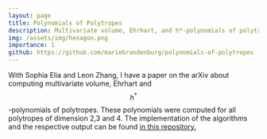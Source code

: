 ```yaml
---
layout: page
title: Polynomials of Polytropes
description: Multivariate volume, Ehrhart, and h*-polynomials of polytropes
img: /assets/img/hexagon.png
importance: 1
github: https://github.com/mariebrandenburg/polynomials-of-polytropes
---
```


With Sophia Elia and Leon Zhang, I have a paper on the arXiv about computing multivariate volume, Ehrhart and $$h^*$$-polynomials of polytropes. These polynomials were computed for all polytropes of dimension 2,3 and 4. The implementation of the algorithms and the respective output can be found [in this repository.](https://github.com/mariebrandenburg/polynomials-of-polytropes)




<div class="row">
	<div class="col-sm mt mt-md">
        <img class="img-fluid rounded z-depth-1" src="{{ '/assets/img/hexagon.png' | relative_url }}" alt="" title="Fundamental Polytope"/>
         </div>
    <div class="col-sm mt mt-md">
        <img class="img-fluid rounded z-depth-1" src="{{ '/assets/img/fundamental_polytope.jpg' | relative_url }}" alt="" title="Hexagon"/>
    </div>

   
</div>
<div class="caption">
    
</div>


